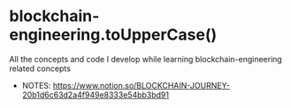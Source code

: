 # blockchain-engineering.toUpperCase()
All the concepts and code I develop while learning blockchain-engineering related concepts

- NOTES:
https://www.notion.so/BLOCKCHAIN-JOURNEY-20b1d6c63d2a4f949e8333e54bb3bd91
